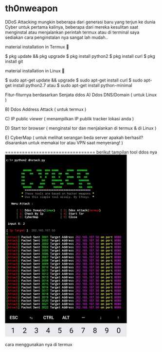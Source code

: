 # th0nweapon
DDoS Attacking
mungkin beberapa dari generasi baru yang terjun ke dunia Cyber untuk pertama kalinya, beberapa dari mereka kesulitan saat menginstal atau menjalankan perintah termux atau di terminal saya sediakan cara penginstalan nya sangat lah mudah..

material installation in Termux 🤖

$ pkg update && pkg upgrade $ pkg install python2 $ pkg install curl $ pkg install git

material installation in Linux 🤖

$ sudo apt-get update && upgrade $ sudo apt-get install curl $ sudo apt-get install python2.7 atau $ sudo apt-get install python-minimal

Fitur-fiturnya berdasarkan Senjata ddos
A) Ddos DNS/Domain ( untuk Linux )

B) Ddos Address Attack ( untuk termux )

C) IP public viewer ( menampilkan IP publik tracker lokasi anda )

D) Start tor browser ( menginstal tor dan menjalankan di termux & di Linux )

E) CyberMap ( untuk melihat serangan beda server apakah berhasil? disarankan untuk memakai tor atau VPN saat menyerang! )

================================
berikut tampilan tool ddos nya
<img src="ddos.jpg" alt="termux" style="width: 400px; height: 600px; max-width: 100%;">

cara menggunakan nya di termux
